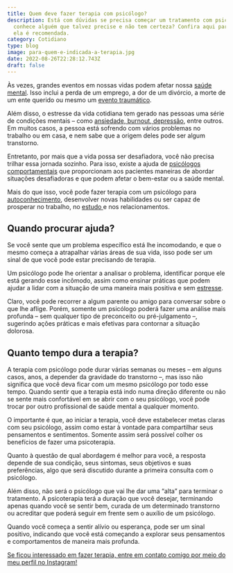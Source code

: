 ```yaml
---
title: Quem deve fazer terapia com psicólogo?
description: Está com dúvidas se precisa começar um tratamento com psicólogo ou
  conhece alguém que talvez precise e não tem certeza? Confira aqui para quem
  ela é recomendada.
category: Cotidiano
type: blog
image: para-quem-e-indicada-a-terapia.jpg
date: 2022-08-26T22:28:12.743Z
draft: false
---
```


Às vezes, grandes eventos em nossas vidas podem afetar nossa [saúde mental](https://yuribusin.com.br/os-riscos-do-sedentarismo-para-a-saude-mental/). Isso inclui a perda de um emprego, a dor de um divórcio, a morte de um ente querido ou mesmo um [evento traumático](/estresse-pos-traumatico/).

Além disso, o estresse da vida cotidiana tem gerado nas pessoas uma série de condições mentais – como [ansiedade, burnout, depressão](/diferenca-estresse-ansiedade-depressao/), entre outros. Em muitos casos, a pessoa está sofrendo com vários problemas no trabalho ou em casa, e nem sabe que a origem deles pode ser algum transtorno.

Entretanto, por mais que a vida possa ser desafiadora, você não precisa trilhar essa jornada sozinho. Para isso, existe a ajuda de [psicólogos comportamentais](https://yuribusin.com.br/) que proporcionam aos pacientes maneiras de abordar situações desafiadoras e que podem afetar o bem-estar ou a saúde mental.

Mais do que isso, você pode fazer terapia com um psicólogo para [autoconhecimento](/autoconhecimento-no-desenvolvimento-pessoal/), desenvolver novas habilidades ou ser capaz de prosperar no trabalho, no [estudo ](/5-dicas-para-controlar-ansiedade-no-vestibular/)e nos relacionamentos.

## Quando procurar ajuda?

Se você sente que um problema específico está lhe incomodando, e que o mesmo começa a atrapalhar várias áreas de sua vida, isso pode ser um sinal de que você pode estar precisando de terapia.

Um psicólogo pode lhe orientar a analisar o problema, identificar porque ele está gerando esse incômodo, assim como ensinar práticas que podem ajudar a lidar com a situação de uma maneira mais positiva e sem [estresse](https://yuribusin.com.br/5-maneiras-de-se-controlar-o-estresse/).

Claro, você pode recorrer a algum parente ou amigo para conversar sobre o que lhe aflige. Porém, somente um psicólogo poderá fazer uma análise mais profunda – sem qualquer tipo de preconceito ou pré-julgamento –, sugerindo ações práticas e mais efetivas para contornar a situação dolorosa.

## Quanto tempo dura a terapia?

A terapia com psicólogo pode durar várias semanas ou meses – em alguns casos, anos, a depender da gravidade do transtorno –, mas isso não significa que você deva ficar com um mesmo psicólogo por todo esse tempo. Quando sentir que a terapia está indo numa direção diferente ou não se sente mais confortável em se abrir com o seu psicólogo, você pode trocar por outro profissional de saúde mental a qualquer momento.

O importante é que, ao iniciar a terapia, você deve estabelecer metas claras com seu psicólogo, assim como estar à vontade para compartilhar seus pensamentos e sentimentos. Somente assim será possível colher os benefícios de fazer uma psicoterapia.

Quanto à questão de qual abordagem é melhor para você, a resposta depende de sua condição, seus sintomas, seus objetivos e suas preferências, algo que será discutido durante a primeira consulta com o psicólogo.

Além disso, não será o psicólogo que vai lhe dar uma “alta” para terminar o tratamento. A psicoterapia terá a duração que você desejar, terminando apenas quando você se sentir bem, curada de um determinado transtorno ou acreditar que poderá seguir em frente sem o auxílio de um psicólogo.

Quando você começa a sentir alívio ou esperança, pode ser um sinal positivo, indicando que você está começando a explorar seus pensamentos e comportamentos de maneira mais profunda.

[Se ficou interessado em fazer terapia, entre em contato comigo por meio do meu perfil no Instagram!](https://www.instagram.com/dryuribusin/)
